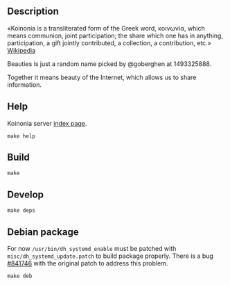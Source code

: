## Description

«Koinonia is a transliterated form of the Greek word, κοινωνία, which
means communion, joint participation; the share which one has in
anything, participation, a gift jointly contributed, a collection, a
contribution, etc.» [Wikipedia](https://en.wikipedia.org/wiki/Koinonia)

Beauties is just a random name picked by @goberghen at 1493325888.

Together it means beauty of the Internet, which allows us to share
information.

## Help

Koinonia server
[index page](https://github.com/dsx/beauties/cmd/koinonia/static/index.txt).

```
make help
```

## Build

```
make
```

## Develop

```
make deps
```

## Debian package

For now `/usr/bin/dh_systemd_enable` must be patched with
`misc/dh_systemd_update.patch` to build package properly. There is a bug
[#841746](https://bugs.debian.org/cgi-bin/bugreport.cgi?bug=841746)
with the original patch to address this problem.

```
make deb
```
